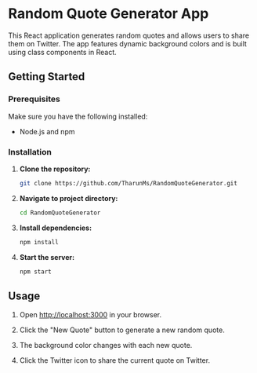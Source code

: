 # Random Quote Generator App

This React application generates random quotes and allows users to share them on Twitter. The app features dynamic background colors and is built using class components in React.

## Getting Started

### Prerequisites

Make sure you have the following installed:

- Node.js and npm

### Installation

1. **Clone the repository:**

   ```bash
   git clone https://github.com/TharunMs/RandomQuoteGenerator.git
   ```

2. **Navigate to project directory:**

   ```bash
   cd RandomQuoteGenerator
   ```

3. **Install dependencies:**

    ```bash
    npm install
    ```

4. **Start the server:**

    ```bash
    npm start
    ```

## Usage

1. Open [http://localhost:3000](http://localhost:3000) in your browser.

2. Click the "New Quote" button to generate a new random quote.

3. The background color changes with each new quote.

4. Click the Twitter icon to share the current quote on Twitter.
